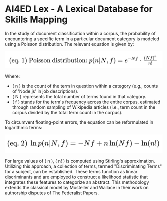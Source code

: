# AI4ED Lex - A Lexical Database for Skills Mapping

In the study of document classification within a corpus, the probability of encountering a specific term in a particular document category is modeled using a Poisson distribution. The relevant equation is given by:

<img src="https://raw.githubusercontent.com/nikbearbrown/AI4ED_Lex/main/Art/equation_1.png">

Where:
- \( n \) is the count of the term in question within a category (e.g., counts of 'Node.js' in job descriptions).
- \( N \) represents the total number of terms found in that category.
- \( f \) stands for the term's frequency across the entire corpus, estimated through random sampling of Wikipedia articles (i.e., term count in the corpus divided by the total term count in the corpus).

To circumvent floating-point errors, the equation can be reformulated in logarithmic terms:

<img src="https://raw.githubusercontent.com/nikbearbrown/AI4ED_Lex/main/Art/equation_2.png">

For large values of \( n \), \( n! \) is computed using Stirling's approximation. Utilizing this approach, a collection of terms, termed "Discriminating Terms" for a subject, can be established. These terms function as linear discriminants and are employed to construct a likelihood statistic that integrates these features to categorize an abstract. This methodology extends the classical model by Mosteller and Wallace in their work on authorship disputes of The Federalist Papers.





